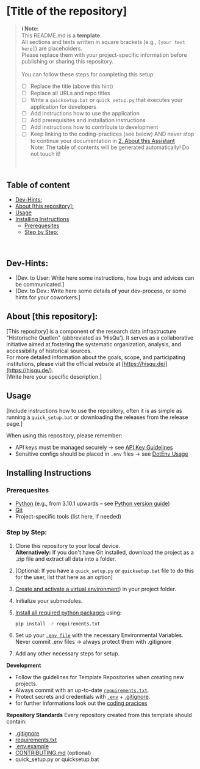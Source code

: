 # [Title of the repository]

> **:information_source: Note:**  
> This README.md is a **template**.  
> All sections and texts written in square brackets (e.g., `[your text here]`) are placeholders.  
> Please replace them with your project-specific information before publishing or sharing this repository.  
><br/>
> You can follow these steps for completing this setup:
> - [ ] Replace the title (above this hint)
> - [ ] Replace all URLs and repo titles 
> - [ ] Write a `quicksetup.bat` or `quick_setup.py` that executes your application for developers
> - [ ] Add instructions how to use the application
> - [ ] Add prerequisites and installation instructions
> - [ ] Add instructions how to contribute to development
> - [ ] Keep linking to the coding-practices (see below)
> AND never stop to continue your documentation in [2. About this Assistant](#2-about-this-assistant)  
> Note: The table of contents will be generated automatically! Do not touch it!
> <br/>

## Table of content

<!-- toc -->

- [Dev-Hints:](#dev-hints)
- [About [this repository]:](#about-this-repository)
- [Usage](#usage)
- [Installing Instructions](#installing-instructions)
  * [Prerequesites](#prerequesites)
  * [Step by Step:](#step-by-step)

<!-- tocstop -->

<!-- /toc -->
<br/>

## Dev-Hints:
- [Dev. to User: Write here some instructions, how bugs and advices can be communicated.]
- [Dev. to Dev.: Write here some details of your dev-process, or some hints for your coworkers.]

## About [this repository]:
[This repository] is a component of the research data infrastructure "Historische Quellen" (abbreviated as 'HisQu'). It serves as a collaborative initiative aimed at fostering the systematic organization, analysis, and accessibility of historical sources.  
For more detailed information about the goals, scope, and participating institutions, please visit the official website at [https://hisqu.de/](https://hisqu.de/).  
[Write here your specific description.]

## Usage
[Include instructions how to use the repository, often it is as simple as running a `quick_setup.bat` or downloading the releases from the release page.]  

When using this repository, please remember:
- API keys must be managed securely → see [API Key Guidelines]([../UsingAPIKeys/](https://github.com/HisQu/.github-private/tree/main/coding-practices/UsingAPIKeys))  
- Sensitive configs should be placed in `.env` files → see [DotEnv Usage]([../DotEnv/](https://github.com/HisQu/.github-private/tree/main/coding-practices/DotEnv))  

## Installing Instructions

### Prerequesites
- [Python](https://wiki.python.org/moin/BeginnersGuide/Download) (e.g., from 3.10.1 upwards – see [Python version guide](https://devguide.python.org/versions/))  
- [Git](https://git-scm.com/)  
- Project-specific tools (list here, if needed)  

### Step by Step:
1. Clone this repository to your local device.  
   **Alternatively:** If you don't have Git installed, download the project as a .zip file and extract all data into a folder.
2. [Optional: If you have a `quick_setup.py` or `quicksetup.bat` file to do this for the user, list that here as an option]   
3. [Create and activate a virtual environment](https://github.com/HisQu/.github-private/tree/main/coding-practices/PythonVENV)) in your project folder.  
4. Initialize your submodules.  
5. [Install all required python packages]([../PythonRequirementsText/](https://github.com/HisQu/.github-private/tree/main/coding-practices/PythonRequirementsText)) using:  

   ```bash
   pip install -r requirements.txt
   ```
6. Set up your [``.env file``](https://github.com/HisQu/.github-private/tree/main/coding-practices/DotEnv) with the necessary Environmental Variables. Never commit .env files → always protect them with .gitignore
7. Add any other necessary steps for setup.

**Development**
- Follow the guidelines for Template Repositories when creating new projects.
- Always commit with an up-to-date [``requirements.txt``](https://github.com/HisQu/.github-private/tree/main/coding-practices/PythonRequirementsText).
- Protect secrets and credentials with [``.env``](https://github.com/HisQu/.github-private/tree/main/coding-practices/DotEnv) + [.gitignore](https://github.com/HisQu/.github-private/tree/main/coding-practices/GitIgnore).
- for further informations look out the [coding pracices](https://github.com/HisQu/.github-private/tree/main/coding-practices)

**Repository Standards**
Every repository created from this template should contain:
- [.gitignore](https://github.com/HisQu/.github-private/tree/main/coding-practices/GitIgnore)
- [requirements.txt](https://github.com/HisQu/.github-private/tree/main/coding-practices/PythonRequirementsText)
- [.env.example](https://github.com/HisQu/.github-private/tree/main/coding-practices/DotEnv)
- [CONTRIBUTING.md](https://github.com/HisQu/.github-private/tree/main/coding-practices/CONTRIBUTING) (optional)
- quick_setup.py or quicksetup.bat


